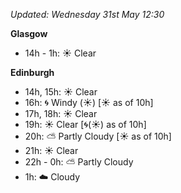 *Updated: Wednesday 31st May 12:30*

**Glasgow**

* 14h - 1h: :sunny: Clear

**Edinburgh**

* 14h, 15h: :sunny: Clear
* 16h: :cyclone: Windy (:sunny:) [:sunny: as of 10h]
* 17h, 18h: :sunny: Clear
* 19h: :sunny: Clear [:cyclone:(:sunny:) as of 10h]
* 20h: :partly_sunny: Partly Cloudy [:sunny: as of 10h]
* 21h: :sunny: Clear
* 22h - 0h: :partly_sunny: Partly Cloudy
* 1h: :cloud: Cloudy
